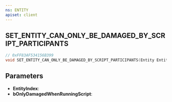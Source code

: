 ```yaml
---
ns: ENTITY
apiset: client
---
```

## SET_ENTITY_CAN_ONLY_BE_DAMAGED_BY_SCRIPT_PARTICIPANTS

```c
// 0xFF83AF534156B399
void SET_ENTITY_CAN_ONLY_BE_DAMAGED_BY_SCRIPT_PARTICIPANTS(Entity EntityIndex,BOOL bOnlyDamagedWhenRunningScript);
```


## Parameters
* **EntityIndex**:
* **bOnlyDamagedWhenRunningScript**:




